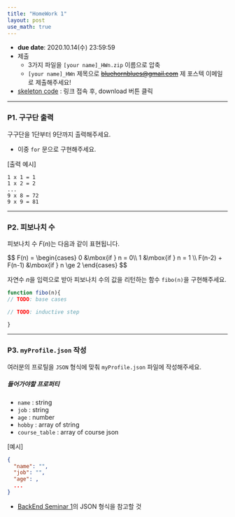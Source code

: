 ```yaml
---
title: "HomeWork 1"
layout: post
use_math: true
---
```


- **due date**: 2020.10.14(수) 23:59:59
- 제출
  - 3가지 파일을 `[your name]_HWn.zip` 이름으로 압축
  - `[your name]_HWn` 제목으로 ~~bluehornblues@gmail.com~~ 제 포스텍 이메일로 제출해주세요!
- [skeleton code](https://github.com/BlueHorn07/poapper-backend/blob/master/assets/hw/hw1.zip) : 링크 접속 후, download 버튼 클릭

<hr>

### P1. 구구단 출력
구구단을 1단부터 9단까지 출력해주세요.

- 이중 `for` 문으로 구현해주세요.

[출력 예시]
``` shell
1 x 1 = 1
1 x 2 = 2
...
9 x 8 = 72
9 x 9 = 81
```

<hr>

### P2. 피보나치 수
피보나치 수 $F(n)$는 다음과 같이 표현됩니다.

<div>
$$
F(n) = \begin{cases}
      0 &\mbox{if } n = 0\\
      1 &\mbox{if } n = 1 \\
      F(n-2) + F(n-1) &\mbox{if } n \ge 2
      \end{cases}
$$
</div>

자연수 $n$을 입력으로 받아 피보나치 수의 값을 리턴하는 함수 `fibo(n)`을 구현해주세요.

``` javascript
function fibo(n){
// TODO: base cases

// TODO: inductive step

}
```

<hr>

### P3. `myProfile.json` 작성

여러분의 프로틸을 `JSON` 형식에 맞춰 `myProfile.json` 파일에 작성해주세요.

##### 들어가야할 프로퍼티
- `name` : string
- `job` : string
- `age` : number
- `hobby` : array of string
- `course_table` : array of course json 

[예시]
``` json
{
  "name": "",
  "job": "",
  "age": ,
  ...
}
```

- [BackEnd Seminar 1]({{site.baseurl}}/2020/10/07/BackEnd-Seminar1.html)의 JSON 형식을 참고할 것